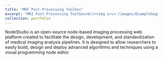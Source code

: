 ```yaml
---
title: "MRI Post-Processing Toolbox"
excerpt: "MRI Post-Processing Toolbox<br/><img src='/images/ExampleSegmentationPipeline.png'>"
collection: portfolio
---
```


NodeStudio is an open-source node-based imaging processing web platform created to facilitate the design, development, and standardization of medical imaging analysis pipelines. It is designed to allow researchers to easily build, design and deploy advanced algorithms and techniques using a visual programming node editor.
